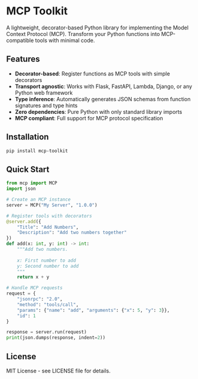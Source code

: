 # MCP Toolkit

A lightweight, decorator-based Python library for implementing the Model Context Protocol (MCP). Transform your Python functions into MCP-compatible tools with minimal code.

## Features

- **Decorator-based**: Register functions as MCP tools with simple decorators
- **Transport agnostic**: Works with Flask, FastAPI, Lambda, Django, or any Python web framework
- **Type inference**: Automatically generates JSON schemas from function signatures and type hints
- **Zero dependencies**: Pure Python with only standard library imports
- **MCP compliant**: Full support for MCP protocol specification

## Installation

```bash
pip install mcp-toolkit
```

## Quick Start

```python
from mcp import MCP
import json

# Create an MCP instance
server = MCP("My Server", "1.0.0")

# Register tools with decorators
@server.add({
    "Title": "Add Numbers", 
    "Description": "Add two numbers together"
})
def add(x: int, y: int) -> int:
    """Add two numbers.
    
    x: First number to add
    y: Second number to add
    """
    return x + y

# Handle MCP requests
request = {
    "jsonrpc": "2.0",
    "method": "tools/call",
    "params": {"name": "add", "arguments": {"x": 5, "y": 3}},
    "id": 1
}

response = server.run(request)
print(json.dumps(response, indent=2))
```

## License

MIT License - see LICENSE file for details.